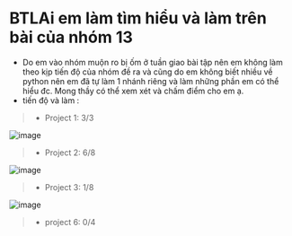 # BTLAi em làm tìm hiểu và làm trên bài của nhóm 13
  - Do em vào nhóm muộn ro bị ốm ở tuần giao bài tập nên em không làm theo kịp tiến độ của nhóm đề ra và cũng do em không biết nhiều về python nên em đã tự làm 1 nhánh riêng và làm những phần em có thể hiểu đc. Mong thầy có thể xem xét và chấm điểm cho em ạ.
  - tiến độ và làm :
   > + Project 1: 3/3
   
![image](https://github.com/TruongMinhDuc/BTLAi/assets/56502903/3ef64437-0346-42e4-bfc9-8e856455436d)
   > + Project 2: 6/8




      
![image](https://github.com/TruongMinhDuc/BTLAi/assets/56502903/b33d7c7c-f843-4e60-b1e8-50e398cce2be)
   > + Project 3: 1/8





      
![image](https://github.com/TruongMinhDuc/BTLAi/assets/56502903/e159be21-1bee-4cf9-9ec5-d8c9f84c902b)
   > + project 6: 0/4
